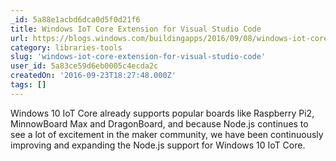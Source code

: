 ```yaml
---
_id: 5a88e1acbd6dca0d5f0d21f6
title: Windows IoT Core Extension for Visual Studio Code
url: https://blogs.windows.com/buildingapps/2016/09/08/windows-iot-core-extension-for-visual-studio-code/
category: libraries-tools
slug: 'windows-iot-core-extension-for-visual-studio-code'
user_id: 5a83ce59d6eb0005c4ecda2c
createdOn: '2016-09-23T18:27:48.000Z'
tags: []
---
```


Windows 10 IoT Core already supports popular boards like Raspberry Pi2, MinnowBoard Max and DragonBoard, and because Node.js continues to see a lot of excitement in the maker community, we have been continuously improving and expanding the Node.js support for Windows 10 IoT Core.
